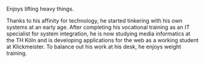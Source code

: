 Enjoys lifting heavy things.

Thanks to his affinity for technology, he started tinkering with his own systems at an early age. After completing his vocational training as an IT specialist for system integration, he is now studying media informatics at the TH Köln and is developing applications for the web as a working student at Klickmeister. To balance out his work at his desk, he enjoys weight training.